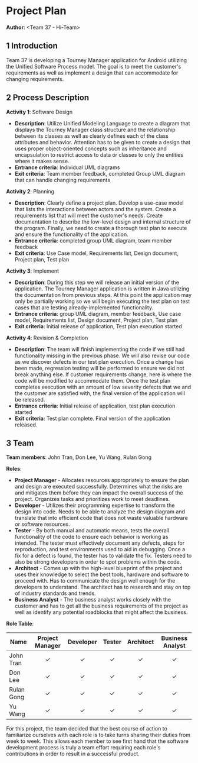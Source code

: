 # Project Plan

**Author**: \<Team 37 - Hi-Team\>

## 1 Introduction

Team 37 is developing a Tourney Manager application for Android utilizing the Unified Software Process model.  The goal is to meet the customer's requirements as well as implement a design that can accommodate for changing requirements.

## 2 Process Description

**Activity 1**: Software Design
- **Description**:  Utilize Unified Modeling Language to create a diagram that displays the Tourney Manager class structure and the relationship between its classes as well as clearly defines each of the class attributes and behavior.  Attention has to be given to create a design that uses proper object-oriented concepts such as inheritance and encapsulation to restrict access to data or classes to only the entities where it makes sense. 
- **Entrance criteria**: Individual UML diagrams
- **Exit criteria**: Team member feedback, completed Group UML diagram that can handle changing requirements

**Activity 2**:  Planning
- **Description**:  Clearly define a project plan.  Develop a use-case model that lists the interactions between actors and the system.  Create a requirements list that will meet the customer's needs.  Create documentation to describe the low-level design and internal structure of the program.  Finally, we need to create a thorough test plan to execute and ensure the functionality of the application. 
- **Entrance criteria**:  completed group UML diagram, team member feedback
- **Exit criteria**: Use Case model, Requirements list, Design document, Project plan, Test plan

**Activity 3**: Implement
- **Description**:  During this step we will release an initial version of the application.  The Tourney Manager application is written in Java utilizing the documentation from previous steps.  At this point the application may only be partially working so we will begin executing the test plan on test cases that are testing already-implemented functionality.
- **Entrance criteria**: group UML diagram, member feedback, Use case model, Requirements list, Design document, Project plan, Test plan
- **Exit criteria**: Initial release of application, Test plan execution started

**Activity 4**: Revision & Completion
- **Description**: The team will finish implementing the code if we still had functionality missing in the previous phase.  We will also revise our code as we discover defects in our test plan execution.  Once a change has been made, regression testing will be performed to ensure we did not break anything else.  If customer requirements change, here is where the code will be modified to accommodate them.  Once the test plan completes execution with an amount of low severity defects that we and the customer are satisfied with, the final version of the application will be released.
- **Entrance criteria**: Initial release of application, test plan execution started
- **Exit criteria**: Test plan complete.  Final version of the application released.

## 3 Team

**Team members**: John Tran, Don Lee, Yu Wang, Rulan Gong

**Roles**: 
- **Project Manager** - Allocates resources appropriately to ensure the plan and design are executed successfully.  Determines what the risks are and mitigates them before they can impact the overall success of the project.  Organizes tasks and prioritizes work to meet deadlines.
- **Developer** - Utilizes their programming expertise to transform the design into code.  Needs to be able to analyze the design diagram and translate that into efficient code that does not waste valuable hardware or software resources. 
- **Tester** - By both manual and automatic means, tests the overall functionality of the code to ensure each behavior is working as intended.  The tester must effectively document any defects, steps for reproduction, and test environments used to aid in debugging.  Once a fix for a defect is found, the tester has to validate the fix.  Testers need to also be strong developers in order to spot problems within the code.
- **Architect** - Comes up with the high-level blueprint of the project and uses their knowledge to select the best tools, hardware and software to proceed with.  Has to communicate the design well enough for the developers to understand.  The architect has to research and stay on top of industry standards and trends. 
- **Business Analyst** - The business analyst works closely with the customer and has to get all the business requirements of the project as well as identify any potential roadblocks that might affect the business.


**Role Table**:

| Name  | Project Manager | Developer | Tester | Architect | Business Analyst |
| ------------- | :-------------: | :-------------: | :-------------: | :-------------: | :-------------: |
| John Tran  |  ✓ | ✓ | ✓ | ✓ | ✓ | 
| Don Lee  | ✓ | ✓ | ✓ | ✓ | ✓ | 
| Rulan Gong  | ✓ | ✓ | ✓ | ✓ | ✓ | 
| Yu Wang  | ✓ | ✓ | ✓ | ✓ | ✓ | 

For this project, the team decided that the best course of action to familiarize ourselves with each role is to take turns sharing their duties from week to week.  This allows each member to see first hand that the software development process is truly a team effort requiring each role's contributions in order to result in a successful product.
